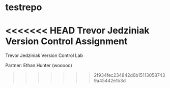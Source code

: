 # testrepo
<<<<<<< HEAD
Trevor Jedziniak
Version Control Assignment
=======

Trevor Jedziniak
Version Control Lab

Partner: Ethan Hunter (wooooo)
>>>>>>> 2f934fec234842d6b151130587439a45442e1b3d

